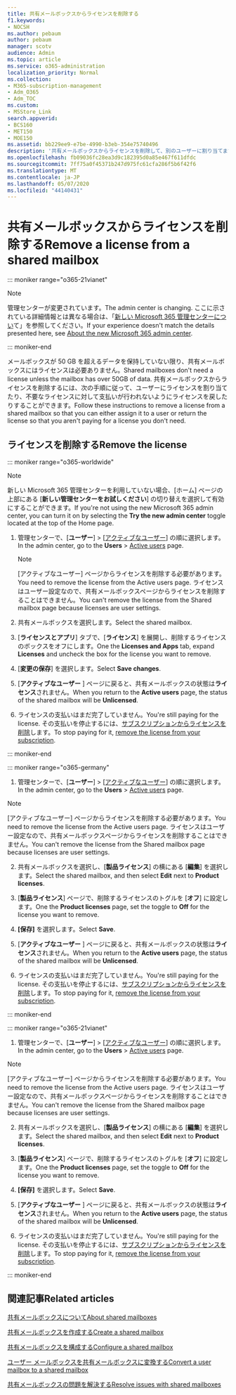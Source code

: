 ```yaml
---
title: 共有メールボックスからライセンスを削除する
f1.keywords:
- NOCSH
ms.author: pebaum
author: pebaum
manager: scotv
audience: Admin
ms.topic: article
ms.service: o365-administration
localization_priority: Normal
ms.collection:
- M365-subscription-management
- Adm_O365
- Adm_TOC
ms.custom:
- MSStore_Link
search.appverid:
- BCS160
- MET150
- MOE150
ms.assetid: bb229ee9-e7be-4990-b3eb-354e75740496
description: '共有メールボックスからライセンスを削除して、別のユーザーに割り当てます。 '
ms.openlocfilehash: fb09036fc28ea3d9c182395d0a85e467f611dfdc
ms.sourcegitcommit: 7ff75a0f45371b247d975fc61cfa286f5b6f42f6
ms.translationtype: MT
ms.contentlocale: ja-JP
ms.lasthandoff: 05/07/2020
ms.locfileid: "44140431"
---
```

# <a name="remove-a-license-from-a-shared-mailbox"></a><span data-ttu-id="e4098-103">共有メールボックスからライセンスを削除する</span><span class="sxs-lookup"><span data-stu-id="e4098-103">Remove a license from a shared mailbox</span></span>

::: moniker range="o365-21vianet"

> [!NOTE]
> <span data-ttu-id="e4098-104">管理センターが変更されています。</span><span class="sxs-lookup"><span data-stu-id="e4098-104">The admin center is changing.</span></span> <span data-ttu-id="e4098-105">ここに示されている詳細情報とは異なる場合は、「[新しい Microsoft 365 管理センターについ](https://docs.microsoft.com/microsoft-365/admin/microsoft-365-admin-center-preview?view=o365-21vianet)て」を参照してください。</span><span class="sxs-lookup"><span data-stu-id="e4098-105">If your experience doesn't match the details presented here, see [About the new Microsoft 365 admin center](https://docs.microsoft.com/microsoft-365/admin/microsoft-365-admin-center-preview?view=o365-21vianet).</span></span>

::: moniker-end

<span data-ttu-id="e4098-106">メールボックスが 50 GB を超えるデータを保持していない限り、共有メールボックスにはライセンスは必要ありません。</span><span class="sxs-lookup"><span data-stu-id="e4098-106">Shared mailboxes don't need a license unless the mailbox has over 50GB of data.</span></span> <span data-ttu-id="e4098-107">共有メールボックスからライセンスを削除するには、次の手順に従って、ユーザーにライセンスを割り当てたり、不要なライセンスに対して支払いが行われないようにライセンスを戻したりすることができます。</span><span class="sxs-lookup"><span data-stu-id="e4098-107">Follow these instructions to remove a license from a shared mailbox so that you can either assign it to a user or return the license so that you aren't paying for a license you don't need.</span></span>
  
## <a name="remove-the-license"></a><span data-ttu-id="e4098-108">ライセンスを削除する</span><span class="sxs-lookup"><span data-stu-id="e4098-108">Remove the license</span></span>

::: moniker range="o365-worldwide"

> [!NOTE]
> <span data-ttu-id="e4098-109">新しい Microsoft 365 管理センターを利用していない場合、[ホーム] ページの上部にある [**新しい管理センターをお試しください**] の切り替えを選択して有効にすることができます。</span><span class="sxs-lookup"><span data-stu-id="e4098-109">If you're not using the new Microsoft 365 admin center, you can turn it on by selecting the **Try the new admin center** toggle located at the top of the Home page.</span></span>

1. <span data-ttu-id="e4098-110">管理センターで、[**ユーザー**] \> [<a href="https://go.microsoft.com/fwlink/p/?linkid=834822" target="_blank">アクティブなユーザー</a>] の順に選択します。</span><span class="sxs-lookup"><span data-stu-id="e4098-110">In the admin center, go to the **Users** \> <a href="https://go.microsoft.com/fwlink/p/?linkid=834822" target="_blank">Active users</a> page.</span></span>

   > [!NOTE]
   > <span data-ttu-id="e4098-111">[アクティブなユーザー] ページからライセンスを削除する必要があります。</span><span class="sxs-lookup"><span data-stu-id="e4098-111">You need to remove the license from the Active users page.</span></span> <span data-ttu-id="e4098-112">ライセンスはユーザー設定なので、共有メールボックスページからライセンスを削除することはできません。</span><span class="sxs-lookup"><span data-stu-id="e4098-112">You can't remove the license from the Shared mailbox page because licenses are user settings.</span></span> 
  
2. <span data-ttu-id="e4098-113">共有メールボックスを選択します。</span><span class="sxs-lookup"><span data-stu-id="e4098-113">Select the shared mailbox.</span></span>

3. <span data-ttu-id="e4098-114">[**ライセンスとアプリ**] タブで、[**ライセンス**] を展開し、削除するライセンスのボックスをオフにします。</span><span class="sxs-lookup"><span data-stu-id="e4098-114">One the **Licenses and Apps** tab, expand **Licenses** and uncheck the box for the license you want to remove.</span></span>

4. <span data-ttu-id="e4098-115">[**変更の保存**] を選択します。</span><span class="sxs-lookup"><span data-stu-id="e4098-115">Select **Save changes**.</span></span>

5. <span data-ttu-id="e4098-116">[**アクティブなユーザー** ] ページに戻ると、共有メールボックスの状態は**ライセンス**されません。</span><span class="sxs-lookup"><span data-stu-id="e4098-116">When you return to the **Active users** page, the status of the shared mailbox will be **Unlicensed**.</span></span>

6. <span data-ttu-id="e4098-117">ライセンスの支払いはまだ完了していません。</span><span class="sxs-lookup"><span data-stu-id="e4098-117">You're still paying for the license.</span></span> <span data-ttu-id="e4098-118">その支払いを停止するには、[サブスクリプションからライセンスを削除](../../commerce/licenses/remove-licenses-from-subscription.md)します。</span><span class="sxs-lookup"><span data-stu-id="e4098-118">To stop paying for it, [remove the license from your subscription](../../commerce/licenses/remove-licenses-from-subscription.md).</span></span>

::: moniker-end

::: moniker range="o365-germany"

 1. <span data-ttu-id="e4098-119">管理センターで、[**ユーザー**] \> [<a href="https://go.microsoft.com/fwlink/p/?linkid=847686" target="_blank">アクティブなユーザー</a>] の順に選択します。</span><span class="sxs-lookup"><span data-stu-id="e4098-119">In the admin center, go to the **Users** \> <a href="https://go.microsoft.com/fwlink/p/?linkid=847686" target="_blank">Active users</a> page.</span></span>

   > [!NOTE]
   > <span data-ttu-id="e4098-120">[アクティブなユーザー] ページからライセンスを削除する必要があります。</span><span class="sxs-lookup"><span data-stu-id="e4098-120">You need to remove the license from the Active users page.</span></span> <span data-ttu-id="e4098-121">ライセンスはユーザー設定なので、共有メールボックスページからライセンスを削除することはできません。</span><span class="sxs-lookup"><span data-stu-id="e4098-121">You can't remove the license from the Shared mailbox page because licenses are user settings.</span></span>

2. <span data-ttu-id="e4098-122">共有メールボックスを選択し、[**製品ライセンス**] の横にある [**編集**] を選択します。</span><span class="sxs-lookup"><span data-stu-id="e4098-122">Select the shared mailbox, and then select **Edit** next to **Product licenses**.</span></span>

3. <span data-ttu-id="e4098-123">[**製品ライセンス**] ページで、削除するライセンスのトグルを [**オフ**] に設定します。</span><span class="sxs-lookup"><span data-stu-id="e4098-123">One the **Product licenses** page, set the toggle to **Off** for the license you want to remove.</span></span>

4. <span data-ttu-id="e4098-124">**[保存]** を選択します。</span><span class="sxs-lookup"><span data-stu-id="e4098-124">Select **Save**.</span></span>

5. <span data-ttu-id="e4098-125">[**アクティブなユーザー** ] ページに戻ると、共有メールボックスの状態は**ライセンス**されません。</span><span class="sxs-lookup"><span data-stu-id="e4098-125">When you return to the **Active users** page, the status of the shared mailbox will be **Unlicensed**.</span></span>

6. <span data-ttu-id="e4098-126">ライセンスの支払いはまだ完了していません。</span><span class="sxs-lookup"><span data-stu-id="e4098-126">You're still paying for the license.</span></span> <span data-ttu-id="e4098-127">その支払いを停止するには、[サブスクリプションからライセンスを削除](../../commerce/licenses/remove-licenses-from-subscription.md)します。</span><span class="sxs-lookup"><span data-stu-id="e4098-127">To stop paying for it, [remove the license from your subscription](../../commerce/licenses/remove-licenses-from-subscription.md).</span></span>

::: moniker-end

::: moniker range="o365-21vianet"

 1. <span data-ttu-id="e4098-128">管理センターで、[**ユーザー**] \> [<a href="https://go.microsoft.com/fwlink/p/?linkid=850628" target="_blank">アクティブなユーザー</a>] の順に選択します。</span><span class="sxs-lookup"><span data-stu-id="e4098-128">In the admin center, go to the **Users** \> <a href="https://go.microsoft.com/fwlink/p/?linkid=850628" target="_blank">Active users</a> page.</span></span>

   > [!NOTE]
   > <span data-ttu-id="e4098-129">[アクティブなユーザー] ページからライセンスを削除する必要があります。</span><span class="sxs-lookup"><span data-stu-id="e4098-129">You need to remove the license from the Active users page.</span></span> <span data-ttu-id="e4098-130">ライセンスはユーザー設定なので、共有メールボックスページからライセンスを削除することはできません。</span><span class="sxs-lookup"><span data-stu-id="e4098-130">You can't remove the license from the Shared mailbox page because licenses are user settings.</span></span>

2. <span data-ttu-id="e4098-131">共有メールボックスを選択し、[**製品ライセンス**] の横にある [**編集**] を選択します。</span><span class="sxs-lookup"><span data-stu-id="e4098-131">Select the shared mailbox, and then select **Edit** next to **Product licenses**.</span></span>

3. <span data-ttu-id="e4098-132">[**製品ライセンス**] ページで、削除するライセンスのトグルを [**オフ**] に設定します。</span><span class="sxs-lookup"><span data-stu-id="e4098-132">One the **Product licenses** page, set the toggle to **Off** for the license you want to remove.</span></span>

4. <span data-ttu-id="e4098-133">**[保存]** を選択します。</span><span class="sxs-lookup"><span data-stu-id="e4098-133">Select **Save**.</span></span>

5. <span data-ttu-id="e4098-134">[**アクティブなユーザー** ] ページに戻ると、共有メールボックスの状態は**ライセンス**されません。</span><span class="sxs-lookup"><span data-stu-id="e4098-134">When you return to the **Active users** page, the status of the shared mailbox will be **Unlicensed**.</span></span>

6. <span data-ttu-id="e4098-135">ライセンスの支払いはまだ完了していません。</span><span class="sxs-lookup"><span data-stu-id="e4098-135">You're still paying for the license.</span></span> <span data-ttu-id="e4098-136">その支払いを停止するには、[サブスクリプションからライセンスを削除](../../commerce/licenses/remove-licenses-from-subscription.md)します。</span><span class="sxs-lookup"><span data-stu-id="e4098-136">To stop paying for it, [remove the license from your subscription](../../commerce/licenses/remove-licenses-from-subscription.md).</span></span>

::: moniker-end 

## <a name="related-articles"></a><span data-ttu-id="e4098-137">関連記事</span><span class="sxs-lookup"><span data-stu-id="e4098-137">Related articles</span></span>

[<span data-ttu-id="e4098-138">共有メールボックスについて</span><span class="sxs-lookup"><span data-stu-id="e4098-138">About shared mailboxes</span></span>](about-shared-mailboxes.md)

[<span data-ttu-id="e4098-139">共有メールボックスを作成する</span><span class="sxs-lookup"><span data-stu-id="e4098-139">Create a shared mailbox</span></span>](create-a-shared-mailbox.md)

[<span data-ttu-id="e4098-140">共有メールボックスを構成する</span><span class="sxs-lookup"><span data-stu-id="e4098-140">Configure a shared mailbox</span></span>](configure-a-shared-mailbox.md)

[<span data-ttu-id="e4098-141">ユーザー メールボックスを共有メールボックスに変換する</span><span class="sxs-lookup"><span data-stu-id="e4098-141">Convert a user mailbox to a shared mailbox</span></span>](convert-user-mailbox-to-shared-mailbox.md)

[<span data-ttu-id="e4098-142">共有メールボックスの問題を解決する</span><span class="sxs-lookup"><span data-stu-id="e4098-142">Resolve issues with shared mailboxes</span></span>](resolve-issues-with-shared-mailboxes.md)
